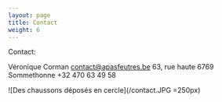 ```yaml
---
layout: page
title: Contact
weight: 6
---
```

Contact:

Véronique Corman
contact@apasfeutres.be
63, rue haute 6769 Sommethonne
+32 470 63 49 58

![Des chaussons déposés en cercle](/contact.JPG =250px)
